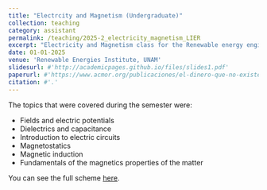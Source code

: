 ```yaml
---
title: "Electrcity and Magnetism (Undergraduate)"
collection: teaching
category: assistant
permalink: /teaching/2025-2_electricity_magnetism_LIER
excerpt: "Electricity and Magnetism class for the Renewable energy engineering bachelor (semester 2025-2)"
date: 01-01-2025
venue: 'Renewable Energies Institute, UNAM'
slidesurl: #'http://academicpages.github.io/files/slides1.pdf'
paperurl: #'https://www.acmor.org/publicaciones/el-dinero-que-no-existe-criptomonedas-y-energ-as-renovables'
citation: #'.'
---
```


The topics that were covered during the semester were:
- Fields and electric potentials
- Dielectrics and capacitance
- Introduction to electric circuits
- Magnetostatics
- Magnetic induction
- Fundamentals of the magnetics properties of the matter

You can see the full scheme [here](https://drive.google.com/file/d/0B_xgFQCM1I_VM2g3dDFsc2Zpdnc/view?resourcekey=0-I73oTpwETRipX-SdxauNFg).